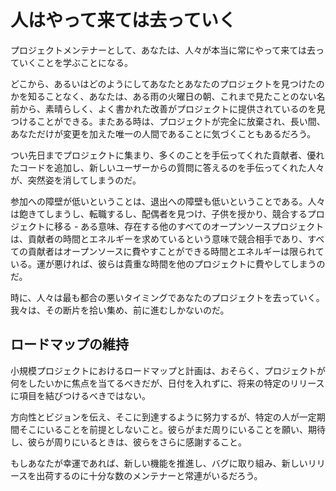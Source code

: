 # 人はやって来ては去っていく

プロジェクトメンテナーとして、あなたは、人々が本当に常にやって来ては去っていくことを学ぶことになる。

どこから、あるいはどのようにしてあなたとあなたのプロジェクトを見つけたのかを知ることなく、あなたは、ある雨の火曜日の朝、これまで見たことのない名前から、素晴らしく、よく書かれた改善がプロジェクトに提供されているのを見つけることができる。またある時は、プロジェクトが完全に放棄され、長い間、あなただけが変更を加えた唯一の人間であることに気づくこともあるだろう。

つい先日までプロジェクトに集まり、多くのことを手伝ってくれた貢献者、優れたコードを追加し、新しいユーザーからの質問に答えるのを手伝ってくれた人々が、突然姿を消してしまうのだ。

参加への障壁が低いということは、退出への障壁も低いということである。人々は飽きてしまうし、転職するし、配偶者を見つけ、子供を授かり、競合するプロジェクトに移る - ある意味、存在する他のすべてのオープンソースプロジェクトは、貢献者の時間とエネルギーを求めているという意味で競合相手であり、すべての貢献者はオープンソースに費やすことができる時間とエネルギーは限られている。運が悪ければ、彼らは貴重な時間を他のプロジェクトに費やしてしまうのだ。

時に、人々は最も都合の悪いタイミングであなたのプロジェクトを去っていく。我々は、その断片を拾い集め、前に進むしかないのだ。

## ロードマップの維持

小規模プロジェクトにおけるロードマップと計画は、おそらく、プロジェクトが何をしたいかに焦点を当てるべきだが、日付を入れずに、将来の特定のリリースに項目を結びつけるべきではない。

方向性とビジョンを伝え、そこに到達するように努力するが、特定の人が一定期間そこにいることを前提としないこと。彼らがまだ周りにいることを願い、期待し、彼らが周りにいるときは、彼らをさらに感謝すること。

もしあなたが幸運であれば、新しい機能を推進し、バグに取り組み、新しいリリースを出荷するのに十分な数のメンテナーと常連がいるだろう。

